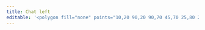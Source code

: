 ```yaml
---
title: Chat left
editable: '<polygon fill="none" points="10,20 90,20 90,70 45,70 25,80 25,70 10,70"/>'
---
```

